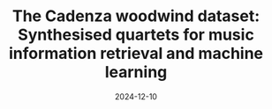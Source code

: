 ---
title: "The Cadenza woodwind dataset: Synthesised quartets for music information retrieval and machine learning"
collection: publications
category: manuscripts
permalink: /publication/2024-12-10-roa-dabike-etal-2024
date: 2024-12-10
venue: 'Data in Brief'
paperurl: 'https://doi.org/10.1016/j.dib.2024.111199'
citation: 'Roa Dabike, G., Miller, A., Fazenda, B., Graetzer, S., Vos, R., Akeroyd, M., Firth, J., Whitmer, W., Bannister, S. C., Greasley, A., and Barker, J. (2024). The Cadenza woodwind dataset: Synthesised quartets for music information retrieval and machine learning. Data in Brief, 57: 111199. Doi:  10.1016/j.dib.2024.111199.'
---